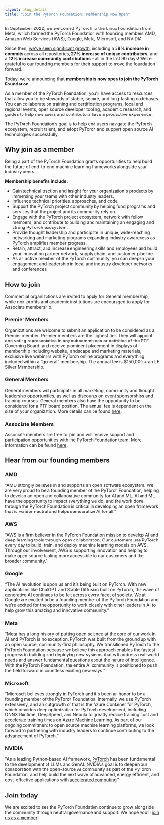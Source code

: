 ```yaml
---
layout: blog_detail
title: "Join the PyTorch Foundation: Membership Now Open"
---
```


In September 2022, we welcomed PyTorch to the Linux Foundation from Meta, which formed the PyTorch Foundation with founding members AMD, Amazon Web Services (AWS), Google, Meta, Microsoft, and NVIDIA.

Since then, [we've seen significant growth](https://www.linuxfoundation.org/blog/pytorch-foundation-the-first-six-months), including a **39% increase in commits** across all repositories, **27% increase of unique contributors**, and a **12% increase community contributions** – all in the last 90 days! We’re grateful to our founding members for their support to move the foundation forward.

Today, we’re announcing that **membership is now open to join the PyTorch Foundation**.

As a member of the PyTorch Foundation, you'll have access to resources that allow you to be stewards of stable, secure, and long-lasting codebases. You can collaborate on training and certification programs, local and regional events, open source developer tooling, academic research, and guides to help new users and contributors have a productive experience.

The PyTorch Foundation’s goal is to help end users navigate the PyTorch ecosystem, recruit talent, and adopt PyTorch and support open source AI technologies successfully.

## Why join as a member

Being a part of the PyTorch Foundation grants opportunities to help build the future of end-to-end machine learning frameworks alongside your industry peers.

**Membership benefits include:**

* Gain technical traction and insight for your organization's products by immersing your teams with other industry leaders.
* Influence technical priorities, approaches, and code.
* Support the PyTorch project community by helping fund programs and services that the project and its community rely on.
* Engage with the PyTorch project ecosystem, network with fellow members, and contribute to building and maintaining an engaging and strong PyTorch ecosystem.
* Provide thought leadership and participate in unique, wide-reaching networking and marketing programs expanding industry awareness as PyTorch amplifies member progress.
* Retain, attract, and increase engineering skills and employees and build your innovation partner network, supply chain, and customer pipeline.
* As an active member of the PyTorch community, you can deepen your engagement and leadership in local and industry developer networks and conferences.

## How to join

Commercial organizations are invited to apply for General membership, while non-profits and academic institutions are encouraged to apply for Associate membership.

### Premier Members

Organizations are welcome to submit an application to be considered as a Premier member. Premier members are the highest tier. They will appoint one voting representative in any subcommittees or activities of the PTF Governing Board, and receive prominent placement in displays of membership including website, landscape and marketing materials, exclusive live webinars with PyTorch online programs and everything included within a “general” membership. The annual fee is $150,000 + an LF Silver Membership.

### General Members

General members will participate in all marketing, community and thought leadership opportunities, as well as discounts on event sponsorships and training courses. General members also have the opportunity to be considered for a PTF board position. The annual fee is dependent on the size of your organization. More details can be found [here](http://pytorch.org/join).

### Associate Members

Associate members are free to join and will receive support and participation opportunities with the PyTorch Foundation team. More information can be found [here](http://pytorch.org/join).

## Hear from our founding members

### AMD

“AMD strongly believes in and supports an open software ecosystem. We are very proud to be a founding member of the PyTorch Foundation, helping to develop an open and collaborative community for AI and ML. AI and ML have the opportunity to impact everything we do, and the work done through the PyTorch Foundation is critical in developing an open framework that is vendor neutral and helps democratize AI for all.”

### AWS

“AWS is a firm believer in the PyTorch Foundation mission to develop AI and deep learning tools through open collaboration. Our customers use PyTorch every day to build, train, and deploy machine learning models on AWS. Through our involvement, AWS is supporting innovation and helping to make open source tooling more accessible to our customers and the broader community.”

### Google

“The AI revolution is upon us and it’s being built on PyTorch. With new applications like ChatGPT and Stable Diffusion built on PyTorch, the wave of generative AI continues to be felt across every facet of society. We at Google are excited to be a founding member of the PyTorch Foundation and we’re excited for the opportunity to work closely with other leaders in AI to help grow this amazing and innovative community.”

### Meta

“Meta has a long history of putting open science at the core of our work in AI and PyTorch is no exception. PyTorch was built from the ground up with an open source, community-first philosophy. We transitioned PyTorch to the PyTorch Foundation because we believe this approach enables the fastest progress in building and deploying new systems that will address real-world needs and answer fundamental questions about the nature of intelligence. With the PyTorch Foundation, the entire AI community is positioned to push the field forward in countless exciting new ways.”

### Microsoft

“Microsoft believes strongly in PyTorch and it's been an honor to be a founding member of the PyTorch Foundation. Internally, we use PyTorch extensively, and an outgrowth of that is the Azure Container for PyTorch, which provides deep optimization for PyTorch development, including ONNX Runtime, DeepSpeed, and Nebula to greatly reduce training cost and accelerate training times on Azure Machine Learning. As part of our ongoing commitment to open source machine learning platforms, we look forward to partnering with industry leaders to continue contributing to the advancement of PyTorch.”

### NVIDIA

"As a leading Python-based AI framework, [PyTorch](https://www.nvidia.com/en-us/glossary/data-science/pytorch/) has been fundamental to the development of LLMs and GenAI. NVIDIA’s goal is to deepen our collaboration with the open-source AI community as part of the PyTorch Foundation, and help build the next wave of advanced, energy efficient, and cost-effective applications with [accelerated computing](https://www.nvidia.com/en-us/data-center/solutions/accelerated-computing/).”

## Join today

We are excited to see the PyTorch Foundation continue to grow alongside the community through neutral governance and support. We hope you’ll [join us as a member](/join)!